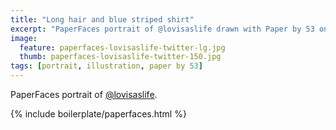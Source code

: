 ```yaml
---
title: "Long hair and blue striped shirt"
excerpt: "PaperFaces portrait of @lovisaslife drawn with Paper by 53 on an iPad."
image: 
  feature: paperfaces-lovisaslife-twitter-lg.jpg
  thumb: paperfaces-lovisaslife-twitter-150.jpg
tags: [portrait, illustration, paper by 53]
---
```


PaperFaces portrait of [@lovisaslife](http://twitter.com/lovisaslife).

{% include boilerplate/paperfaces.html %}